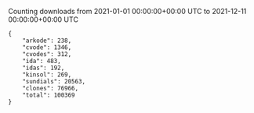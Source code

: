
Counting downloads from 2021-01-01 00:00:00+00:00 UTC to 2021-12-11 00:00:00+00:00 UTC

```
{
    "arkode": 238,
    "cvode": 1346,
    "cvodes": 312,
    "ida": 483,
    "idas": 192,
    "kinsol": 269,
    "sundials": 20563,
    "clones": 76966,
    "total": 100369
}
```
